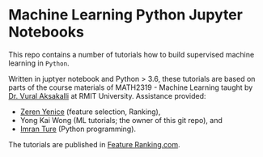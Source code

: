 # Machine Learning Python Jupyter Notebooks

This repo contains a number of tutorials how to build supervised machine learning in `Python`.
 
Written in juptyer notebook and Python > 3.6, these tutorials are based on parts of the course materials of MATH2319 - Machine Learning taught by [Dr. Vural Aksakalli](https://www.rmit.edu.au/contact/staff-contacts/academic-staff/a/aksakalli-dr-vural) at RMIT University. 
Assistance provided: 

* [Zeren Yenice](https://www.linkedin.com/in/zerenyenice/) (feature selection, Ranking),
* Yong Kai Wong (ML tutorials; the owner of this git repo), and 
* [Imran Ture](https://github.com/imranture) (Python programming).

The tutorials are published in [Feature Ranking.com](https://www.featureranking.com/ml-tutorials/).
